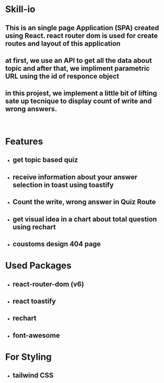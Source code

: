 # Skill-io

## This is an single page Application (SPA) created using React. react router dom is used for create routes and layout of this application

## at first, we use an API to get all the data about topic and after that, we impliment parametric URL using the id of responce object

## in this projest, we implement a little bit of lifting sate up tecnique to display count of write and wrong answers.

<br>

# Features

- ## get topic based quiz
- ## receive information about your answer selection in toast using toastify
- ## Count the write, wrong answer in Quiz Route
- ## get visual idea in a chart about total question using rechart

* ## coustoms design 404 page

# Used Packages

- ## react-router-dom (v6)
- ## react toastify
- ## rechart
- ## font-awesome

# For Styling

- ## tailwind CSS
